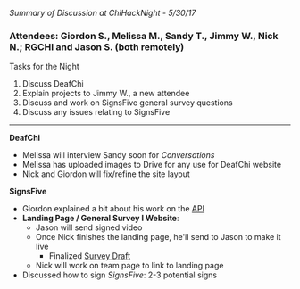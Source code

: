 _Summary of Discussion at ChiHackNight - 5/30/17_

### Attendees: Giordon S., Melissa M., Sandy T., Jimmy W., Nick N.; RGCHI and Jason S. (both remotely)

Tasks for the Night
1. Discuss DeafChi
2. Explain projects to Jimmy W., a new attendee
3. Discuss and work on SignsFive general survey questions
4. Discuss any issues relating to SignsFive

- - - 

**DeafChi**
- Melissa will interview Sandy soon for *Conversations*
- Melissa has uploaded images to Drive for any use for DeafChi website
- Nick and Giordon will fix/refine the site layout

**SignsFive**
- Giordon explained a bit about his work on the [API](https://github.com/deafchi/opensigns-api/blob/master/README.md)
- **Landing Page / General Survey I Website**: 
	- Jason will send signed video
  - Once Nick finishes the landing page, he'll send to Jason to make it live
	- Finalized [Survey Draft](https://signsfive.typeform.com/to/mzw6sM)
  - Nick will work on team page to link to landing page
- Discussed how to sign *SignsFive*: 2-3 potential signs 
